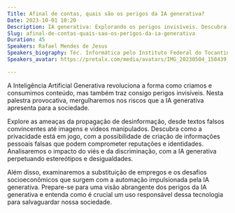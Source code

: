 ```yaml
---
Title: Afinal de contas, quais são os perigos da IA generativa?
Date: 2023-10-01 10:20
Description: IA generativa: Explorando os perigos invisíveis. Descubra os riscos da criação de fake news, desemprego e ameaças à privacidade na era da inteligência artificial.
Slug: afinal-de-contas-quais-sao-os-perigos-da-ia-generativa
Duration: 45
Speakers: Rafael Mendes de Jesus
Speakers_biography: Téc. Informática pelo Instituto Federal do Tocantins, é programador desde os 14 anos de idade, um apaixonado por tecnologia e entusiasta na linguagem Python
Speakers_avatar: https://pretalx.com/media/avatars/IMG_20230504_150439_473_irjU36R.jpg

---
```


A Inteligência Artificial Generativa revoluciona a forma como criamos e consumimos conteúdo, mas também traz consigo perigos invisíveis. Nesta palestra provocativa, mergulharemos nos riscos que a IA generativa apresenta para a sociedade. 

Explore as ameaças da propagação de desinformação, desde textos falsos convincentes até imagens e vídeos manipulados. Descubra como a privacidade está em jogo, com a possibilidade de criação de informações pessoais falsas que podem comprometer reputações e identidades. Analisaremos o impacto do viés e da discriminação, com a IA generativa perpetuando estereótipos e desigualdades. 

Além disso, examinaremos a substituição de empregos e os desafios socioeconômicos que surgem com a automação impulsionada pela IA generativa. Prepare-se para uma visão abrangente dos perigos da IA generativa e entenda como é crucial um uso responsável dessa tecnologia para salvaguardar nossa sociedade.